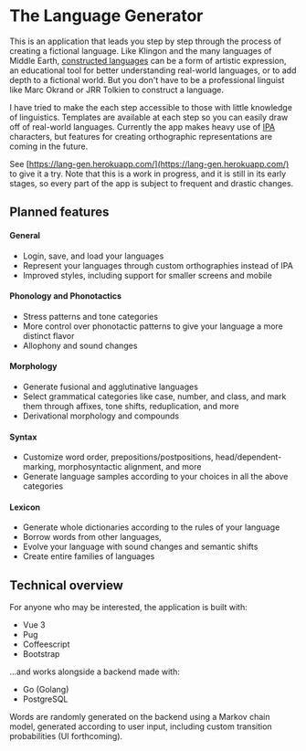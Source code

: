 # The Language Generator

This is an application that leads you step by step through the process of creating a fictional language. Like Klingon and the many languages of Middle Earth, [constructed languages](https://en.wikipedia.org/wiki/Constructed_language) can be a form of artistic expression, an educational tool for better understanding real-world languages, or to add depth to a fictional world. But you don't have to be a professional linguist like Marc Okrand or JRR Tolkien to construct a language. 

I have tried to make the each step accessible to those with little knowledge of linguistics. Templates are available at each step so you can easily draw off of real-world languages. Currently the app makes heavy use of [IPA](https://en.wikipedia.org/wiki/International_Phonetic_Alphabet) characters, but features for creating orthographic representations are coming in the future. 

See [https://lang-gen.herokuapp.com/](https://lang-gen.herokuapp.com/) to give it a try. Note that this is a work in progress, and it is still in its early stages, so every part of the app is subject to frequent and drastic changes.


## Planned features

#### General
* Login, save, and load your languages
* Represent your languages through custom orthographies instead of IPA
* Improved styles, including support for smaller screens and mobile

#### Phonology and Phonotactics
* Stress patterns and tone categories
* More control over phonotactic patterns to give your language a more distinct flavor
* Allophony and sound changes

#### Morphology
* Generate fusional and agglutinative languages
* Select grammatical categories like case, number, and class, and mark them through affixes, tone shifts, reduplication, and more
* Derivational morphology and compounds

#### Syntax
* Customize word order, prepositions/postpositions, head/dependent-marking, morphosyntactic alignment, and more
* Generate language samples according to your choices in all the above categories

#### Lexicon
* Generate whole dictionaries according to the rules of your language
* Borrow words from other languages, 
* Evolve your language with sound changes and semantic shifts
* Create entire families of languages


## Technical overview
For anyone who may be interested, the application is built with:
* Vue 3
* Pug
* Coffeescript
* Bootstrap

...and works alongside a backend made with:
* Go (Golang)
* PostgreSQL

Words are randomly generated on the backend using a Markov chain model, generated according to user input, including custom transition probabilities (UI forthcoming). 
